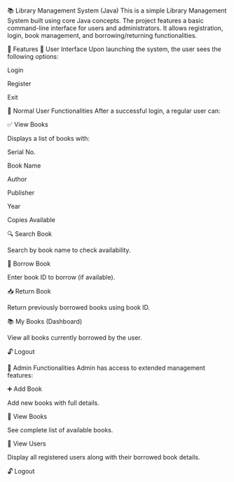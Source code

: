 📚 Library Management System (Java)
This is a simple Library Management System built using core Java concepts. The project features a basic command-line interface for users and administrators. It allows registration, login, book management, and borrowing/returning functionalities.

🚀 Features
🧑 User Interface
Upon launching the system, the user sees the following options:

Login

Register

Exit

👤 Normal User Functionalities
After a successful login, a regular user can:

✅ View Books

Displays a list of books with:

Serial No.

Book Name

Author

Publisher

Year

Copies Available

🔍 Search Book

Search by book name to check availability.

📖 Borrow Book

Enter book ID to borrow (if available).

📥 Return Book

Return previously borrowed books using book ID.

📚 My Books (Dashboard)

View all books currently borrowed by the user.

🔓 Logout

🔐 Admin Functionalities
Admin has access to extended management features:

➕ Add Book

Add new books with full details.

📄 View Books

See complete list of available books.

👥 View Users

Display all registered users along with their borrowed book details.

🔓 Logout

